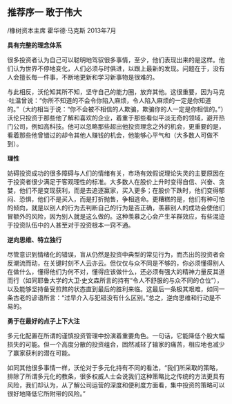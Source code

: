 ## 推荐序一 敢于伟大

/橡树资本主席 霍华德·马克斯 2013年7月

**具有完整的理念体系**

很多投资者认为自己可以聪明地驾驭很多事情，至少，他们表现出来的是这样。他们认为世界不停地变化，人们必须与时俱进，以跟上最新的发现。问题在于，没有人会擅长每一件事，不断地更新和学习新事物是很难的。

与此相反，沃伦知其所不知，坚守自己的能力圈，放弃其他。这很重要，因为马克·吐温曾说：“你所不知道的不会令你陷入麻烦，令人陷入麻烦的一定是你知道的。”（大约相当于说：“你不会被不相信的人欺骗，欺骗你的人一定是你相信的。”）沃伦只投资于那些他了解和喜欢的企业，着重于那些看似平淡无奇的领域，避开热门公司，例如高科技。他可以忽略那些超出他投资理念之外的机会，更重要的是，看着那些他曾错过的却令其他人赚钱的机会，他能够心平气和（大多数人可做不到）。

**理性**

妨碍投资成功的很多障碍与人们的情绪有关，市场有效假说理论失灵的主要原因在于投资者很少满足于客观理性的标准。大多数人在股价上升时变得自信、兴奋、贪婪，他们不是变现获利，而是去追逐赢家，买入更多；在股价下跌时，他们变得郁闷、恐惧，他们不是买入，而是打折抛售，争相逃命。更糟糕的是，他们有种可怕的倾向，就是以别人的行为去判断自己的行为是否正确，羡慕别人的成功会使他们冒额外的风险，因为别人就是这么做的。这种羡慕之心会产生羊群效应，有些混迹于投资队伍中的人甚至对于投资根本一窍不通。

**逆向思维、特立独行**

尽管意识到情绪化的错误，盲从仍然是投资中典型的常见行为，而杰出的投资者会反潮流而动，在关键时刻不人云亦云。但仅仅与众不同是不够的，你必须懂得别人在做什么，懂得他们为何不对，懂得应该做什么，还必须有强大的精神力量反其道而行（如同耶鲁大学的大卫·史文森所言的持有“令人不舒服的与众不同的仓位”），以及能够坚持备受煎熬的状态直到最后的胜利来临。这最后一条极其艰难，如同一条古老的谚语所言：“过早介入与犯错没有什么区别。”总之，逆向思维和行动是不易的。

**勇于在最好的点子上下大注**

多元化配置在所谓的谨慎投资管理中扮演着重要角色。一句话，它能降低个股大幅损失的可能。但一个高度分散的投资组合，固然减轻了输家的痛苦，相应地也减少了赢家获利的潜在可能。

如同其他很多事情一样，沃伦对于多元化持有不同的看法，“我们所采取的策略，排除了所谓多元化的教条，很多权威人士会说我们这种策略比之传统的方法更具有风险，我们却认为，从了解公司运营的深度和便利度方面看，集中投资的策略可以很好地降低它所附带的风险。”
